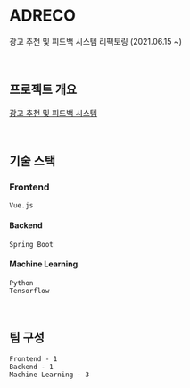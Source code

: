 # ADRECO
광고 추천 및 피드백 시스템 리팩토링  (2021.06.15 ~)

<br>

## 프로젝트 개요
[광고 추천 및 피드백 시스템](https://github.com/heung27/AD_RnP/blob/main/%EA%B4%91%EA%B3%A0%20%EC%B6%94%EC%B2%9C%20%EB%B0%8F%20%ED%94%BC%EB%93%9C%EB%B0%B1%20%EC%8B%9C%EC%8A%A4%ED%85%9C.pdf)

<br> 

## 기술 스택
### Frontend
    Vue.js

#### Backend
    Spring Boot

#### Machine Learning
    Python
    Tensorflow

<br>

## 팀 구성
    Frontend - 1
    Backend - 1
    Machine Learning - 3
    
<br>

